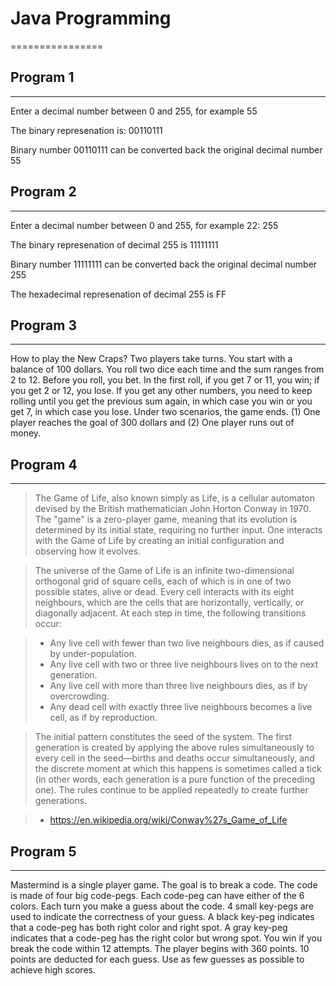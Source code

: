 # Java Programming
================

## Program 1
-------------------------

Enter a decimal number between 0 and 255, for example 55

The binary represenation is: 00110111

Binary number 00110111 can be converted back the original decimal number 55

## Program 2
-------------------------

Enter a decimal number between 0 and 255, for example 22: 255

The binary represenation of decimal 255 is 11111111

Binary number 11111111 can be converted back the original decimal number 255

The hexadecimal represenation of decimal 255 is FF

## Program 3
-------------------------

How to play the New Craps?
Two players take turns. You start with a balance of 100 dollars. You roll two dice each time and the sum ranges from 2 to 12. Before you roll, you bet. In the first roll, if you get 7 or 11, you win; if you get 2 or 12, you lose. If you get any other numbers, you need to keep rolling until you get the previous sum again, in which case you win or you get 7, in which case you lose. Under two scenarios, the game ends. (1) One player reaches the goal of 300 dollars and (2) One player runs out of money.

## Program 4
-------------------------
>The Game of Life, also known simply as Life, is a cellular automaton devised by the British mathematician John Horton Conway in 1970. The "game" is a zero-player game, meaning that its evolution is determined by its initial state, requiring no further input. One interacts with the Game of Life by creating an initial configuration and observing how it evolves.

>The universe of the Game of Life is an infinite two-dimensional orthogonal grid of square cells, each of which is in one of two possible states, alive or dead. Every cell interacts with its eight neighbours, which are the cells that are horizontally, vertically, or diagonally adjacent. At each step in time, the following transitions occur:

>* Any live cell with fewer than two live neighbours dies, as if caused by under-population.
>* Any live cell with two or three live neighbours lives on to the next generation.
>* Any live cell with more than three live neighbours dies, as if by overcrowding.
>* Any dead cell with exactly three live neighbours becomes a live cell, as if by reproduction.

>The initial pattern constitutes the seed of the system. The first generation is created by applying the above rules simultaneously to every cell in the seed—births and deaths occur simultaneously, and the discrete moment at which this happens is sometimes called a tick (in other words, each generation is a pure function of the preceding one). The rules continue to be applied repeatedly to create further generations.

>- https://en.wikipedia.org/wiki/Conway%27s_Game_of_Life

## Program 5
-------------------------
Mastermind is a single player game. The goal is to break a code. The code is made of four big code-pegs. Each code-peg can have either of the 6 colors. Each turn you make a guess about the code. 4 small key-pegs are used to indicate the correctness of your guess. A black key-peg indicates that a code-peg has both right color and right spot. A gray key-peg indicates that a code-peg has the right color but wrong spot. You win if you break the code within 12 attempts. The player begins with 360 points. 10 points are deducted for each guess. Use as few guesses as possible to achieve high scores.
